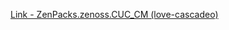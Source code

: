 [Link - ZenPacks.zenoss.CUC_CM (love-cascadeo)](https://github.com/love-cascadeo/ZenPacks.zenoss.CUC_CM)
